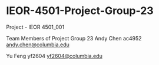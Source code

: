 # IEOR-4501-Project-Group-23
Project - IEOR 4501_001





Team Members of Project Group 23
Andy Chen
ac4952
andy.chen@columbia.edu

Yu Feng
yf2604
yf2604@columbia.edu
